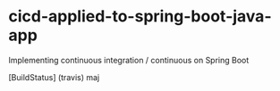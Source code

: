 # cicd-applied-to-spring-boot-java-app
Implementing continuous integration / continuous on Spring Boot




[BuildStatus] (travis)
maj

